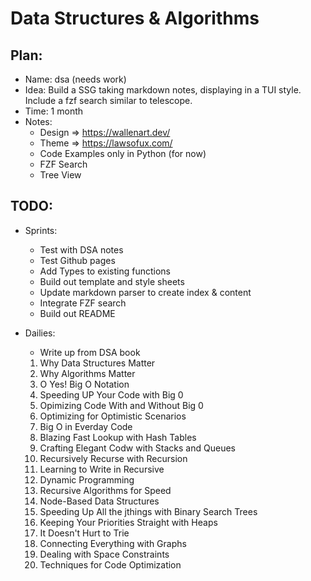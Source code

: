 # Data Structures & Algorithms

## Plan:

- Name: dsa (needs work)
- Idea: Build a SSG taking markdown notes, displaying in a TUI style. Include a fzf search similar to telescope.
- Time: 1 month
- Notes:
    - Design => https://wallenart.dev/
    - Theme => https://lawsofux.com/
    - Code Examples only in Python (for now)
    - FZF Search
    - Tree View


## TODO:

- Sprints:
    - Test with DSA notes
    - Test Github pages
    - Add Types to existing functions
    - Build out template and style sheets
    - Update markdown parser to create index & content
    - Integrate FZF search
    - Build out README

- Dailies:
    - Write up from DSA book 
    01. Why Data Structures Matter
    02. Why Algorithms Matter
    03. O Yes! Big O Notation
    04. Speeding UP Your Code with Big 0
    05. Opimizing Code With and Without Big 0
    06. Optimizing for Optimistic Scenarios
    07. Big O in Everday Code
    08. Blazing Fast Lookup with Hash Tables
    09. Crafting Elegant Codw with Stacks and Queues
    10. Recursively Recurse with Recursion
    11. Learning to Write in Recursive
    12. Dynamic Programming
    13. Recursive Algorithms for Speed
    14. Node-Based Data Structures
    15. Speeding Up All the jthings with Binary Search Trees
    16. Keeping Your Priorities Straight with Heaps
    17. It Doesn't Hurt to Trie
    18. Connecting Everything with Graphs
    19. Dealing with Space Constraints
    20. Techniques for Code Optimization



